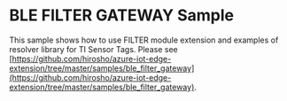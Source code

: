 # BLE FILTER GATEWAY Sample 
This sample shows how to use FILTER module extension and examples of resolver library for TI Sensor Tags. 
Please see [https://github.com/hirosho/azure-iot-edge-extension/tree/master/samples/ble_filter_gateway](https://github.com/hirosho/azure-iot-edge-extension/tree/master/samples/ble_filter_gateway). 
